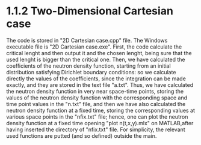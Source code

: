 # 1.1.2 Two-Dimensional Cartesian case
The code is stored in "2D Cartesian case.cpp" file.
The Windows executable file is "2D Cartesian case.exe".
First, the code calculate the critical lenght and then output it and the chosen 
lenght, being sure that the used lenght is bigger than the critical one.
Then, we have calculated the coefficients of the neutron density function, starting
from an initial distribution satisfying Dirichlet boundary conditions: so we calculate
directly the values of the coefficients, since the integration can be made exactly,
and they are stored in the text file "a.txt".
Thus, we have calculated the neutron density function in very near space-time points, 
storing the values of the neutron density function with the 
corresponding space and time point values in the "n.txt" file, and then we have also 
calculated the neutron density function at a fixed time, storing the corresponding 
values at various space points in the "nfix.txt" file; hence, one can plot the 
neutron density function at a fixed time opening "plot n(t,x,y).mlx" on MATLAB,after
having inserted the directory of "nfix.txt" file.
For simplicity, the relevant used functions are putted (and so defined) outside the
main.

